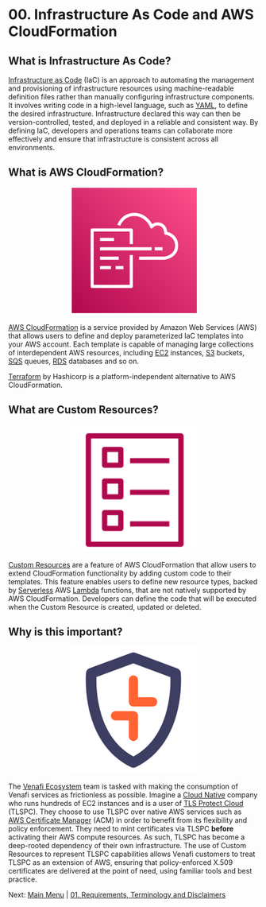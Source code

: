 # 00. Infrastructure As Code and AWS CloudFormation

## What is Infrastructure As Code?

[Infrastructure as Code](https://en.wikipedia.org/wiki/Infrastructure_as_code) (IaC) is an approach to automating the management and provisioning of infrastructure resources using machine-readable definition files rather than manually configuring infrastructure components.
It involves writing code in a high-level language, such as [YAML](https://en.wikipedia.org/wiki/YAML), to define the desired infrastructure.
Infrastructure declared this way can then be version-controlled, tested, and deployed in a reliable and consistent way.
By defining IaC, developers and operations teams can collaborate more effectively and ensure that infrastructure is consistent across all environments.

## What is AWS CloudFormation?

<p align="center">
  <img src="../images/cfn.png" height="256" width="256" />
</p>

[AWS CloudFormation](https://aws.amazon.com/cloudformation/) is a service provided by Amazon Web Services (AWS) that allows users to define and deploy parameterized IaC templates into your AWS account.
Each template is capable of managing large collections of interdependent AWS resources, including [EC2](https://aws.amazon.com/ec2) instances, [S3](https://aws.amazon.com/s3) buckets, [SQS](https://aws.amazon.com/sqs) queues, [RDS](https://aws.amazon.com/rds) databases and so on.

[Terraform](https://www.terraform.io/) by Hashicorp is a platform-independent alternative to AWS CloudFormation.

## What are Custom Resources?

<p align="center">
  <img src="../images/iac.png" height="256" width="256" />
</p>

[Custom Resources](https://docs.aws.amazon.com/AWSCloudFormation/latest/UserGuide/template-custom-resources.html) are a feature of AWS CloudFormation that allow users to extend CloudFormation functionality by adding custom code to their templates.
This feature enables users to define new resource types, backed by [Serverless](https://aws.amazon.com/serverless) AWS [Lambda](https://aws.amazon.com/lambda) functions, that are not natively supported by AWS CloudFormation.
Developers can define the code that will be executed when the Custom Resource is created, updated or deleted.

## Why is this important?

<p align="center">
  <img src="../images/tlspc.png" height="256" width="256" />
</p>

The [Venafi Ecosystem](https://marketplace.venafi.com/) team is tasked with making the consumption of Venafi services as frictionless as possible.
Imagine a [Cloud Native](https://en.wikipedia.org/wiki/Cloud-native_computing) company who runs hundreds of EC2 instances and is a user of [TLS Protect Cloud](https://venafi.com/tls-protect/) (TLSPC).
They choose to use TLSPC over native AWS services such as [AWS Certificate Manager](https://aws.amazon.com/certificate-manager/) (ACM) in order to benefit from its flexibility and policy enforcement.
They need to mint certificates via TLSPC **before** activating their AWS compute resources.
As such, TLSPC has become a deep-rooted dependency of their own infrastructure.
The use of Custom Resources to represent TLSPC capabilities allows Venafi customers to treat TLSPC as an extension of AWS, ensuring that policy-enforced X.509 certificates are delivered at the point of need, using familiar tools and best practice.

Next: [Main Menu](../README.md) | [01. Requirements, Terminology and Disclaimers](../01-requirements-terminology-and-disclaimers/README.md)
